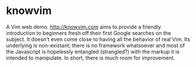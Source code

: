 knowvim
=======

A Vim web demo.  http://knowvim.com aims to provide a friendly introduction
to beginners fresh off their first Google searches on the subject.  It
doesn't even come close to having all the behavior of real Vim.  Its
underlying is non-existant; there is no framework whatsoever and most of the
Javascript is hopelessly entangled (strangled?) with the markup it is
intended to manipulate.  In short, there is much room for improvement.
